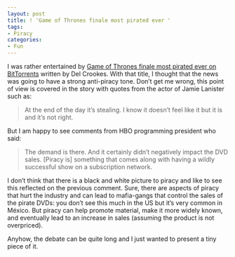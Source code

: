 ```yaml
---
layout: post
title: ! 'Game of Thrones finale most pirated ever '
tags:
- Piracy
categories:
- Fun
---
```

<p>I was rather entertained by <a href="http://www.bbc.co.uk/newsbeat/22853888">Game of Thrones finale most pirated ever on BitTorrents</a> written by Del Crookes. With that title, I thought that the news was going to have a strong anti-piracy tone. Don&#8217;t get me wrong, this point of view is covered in the story with quotes from the actor of Jamie Lanister such as:</p>

> <p>At the end of the day it&#8217;s stealing. I know it doesn&#8217;t feel like it but it is and it&#8217;s not right.</p>

<p>But I am happy to see comments from HBO programming president who said:</p>

> <p><span>The demand is there. And it certainly didn&#8217;t negatively impact the DVD sales. [Piracy is] something that comes along with having a wildly successful show on a subscription network.</span></p>

<p>I don&#8217;t think that there is a black and white picture to piracy and like to see this reflected on the previous comment. Sure, there are aspects of piracy that hurt the industry and can lead to mafia-gangs that control the sales of the pirate DVDs: you don&#8217;t see this much in the US but it&#8217;s very common in México. But piracy can help promote material, make it more widely known, and eventually lead to an increase in sales (assuming the product is not overpriced).</p>
<p>Anyhow, the debate can be quite long and I just wanted to present a tiny piece of it.</p>

